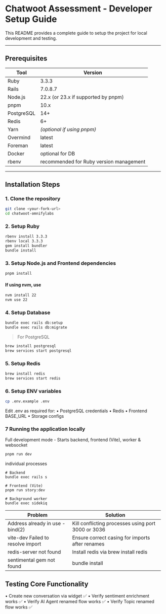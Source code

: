 # Chatwoot Assessment - Developer Setup Guide

This README provides a complete guide to setup the project for local development and testing.

---

## Prerequisites

| Tool | Version |
| ---- | ------- |
| Ruby | 3.3.3 |
| Rails | 7.0.8.7 |
| Node.js | 22.x (or 23.x if supported by pnpm) |
| pnpm | 10.x |
| PostgreSQL | 14+ |
| Redis | 6+ |
| Yarn | *(optional if using pnpm)* |
| Overmind | latest |
| Foreman | latest |
| Docker | optional for DB |
| rbenv | recommended for Ruby version management |

---

## Installation Steps

### 1. Clone the repository

```bash
git clone <your-fork-url>
cd chatwoot-omnifylabs
```

### 2. Setup Ruby

```bash
rbenv install 3.3.3
rbenv local 3.3.3
gem install bundler
bundle install
```

### 3. Setup Node.js and Frontend dependencies

```bash
pnpm install
```

#### If using nvm, use

```bash
nvm install 22
nvm use 22
```

### 4. Setup Database

```bash
bundle exec rails db:setup
bundle exec rails db:migrate
```

> For PostgreSQL

```bash
brew install postgresql
brew services start postgresql
```

### 5. Setup Redis

```bash
brew install redis
brew services start redis
```

### 6. Setup ENV variables

```bash
cp .env.example .env
```

Edit .env as required for:
 • PostgreSQL credentials
 • Redis
 • Frontend BASE_URL
 • Storage configs

### 7 Running the application locally

Full development mode - Starts backend, frontend (Vite), worker & websocket

```bash
pnpm run dev
```

individual processes

```
# Backend
bundle exec rails s

# Frontend (Vite)
pnpm run story:dev

# Background worker
bundle exec sidekiq
```

| Problem | Solution |
| ---- | ------- |
| Address already in use - bind(2) | Kill conflicting processes using port 3000 or 3036 |
| vite-dev Failed to resolve import | Ensure correct casing for imports after renames|
| redis-server not found | Install redis via brew install redis |
| sentimental gem not found | bundle install |

## Testing Core Functionality

 • Create new conversation via widget ✅
 • Verify sentiment enrichment works ✅
 • Verify AI Agent renamed flow works ✅
 • Verify Topic renamed flow works ✅
